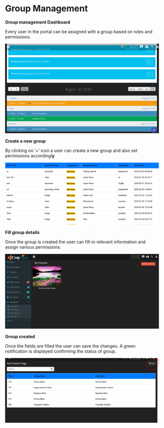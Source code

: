 # Group Management

**Group management Dashboard**

Every user in the portal can be assigned with a group based on roles and permissions.

![](../../.gitbook/assets/image%20%28140%29.png)

**Create a new group**

By clicking on ‘+’ icon a user can create a new group and also set permissions accordingl**y**

![](../../.gitbook/assets/image%20%28232%29.png)

**Fill group details**

Once the group is created the user can fill-in relevant information and assign various permissions.

![](../../.gitbook/assets/image%20%2821%29.png)

**Group created**

Once the fields are filled the user can save the changes. A green notification is displayed confirming the status of group.

![](../../.gitbook/assets/image%20%28240%29.png)

